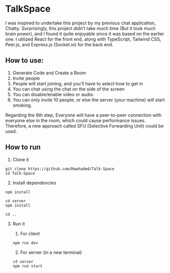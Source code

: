 # TalkSpace
I was inspired to undertake this project by my previous chat application, Chatty. Surprisingly, this project didn’t take much time (But it took much brain power), and I found it quite enjoyable since it was based on the earlier one. I utilized React for the front end, along with TypeScript, Tailwind CSS, Peer.js, and Express.js (Socket.io) for the back end.

## How to use:

1. Generate Code and Create a Room
2. Invite people
3. People will start joining, and you'll have to select how to get in
4. You can chat using the chat on the side of the screen
5. You can disable/enable video or audio.
6. You can only invite 10 people, or else the server (your machine) will start smoking.

Regarding the 6th step, Everyone will have a peer-to-peer connection with everyone else in the room, which could cause performance issues. Therefore, a new approach called SFU (Selective Forwarding Unit) could be used. 

## How to run

1. Clone it
```
git clone https://github.com/Mawhadmd/Talk-Space
cd Talk-Space
```
2. Install dependencies
```
npm install

cd server
npm install

cd ..
```

3. Run it

    1. For client
    ```
    npm run dev
    
    ```

    2. For server (in a new terminal)
    ```
    cd server
    npm run start
    ```


